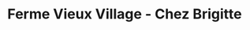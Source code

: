 ---
title: "Ferme Vieux Village - Chez Brigitte"
url: /le-grand-bornand/ferme-vieux-village-chez-brigitte/
shop: ferme
---
